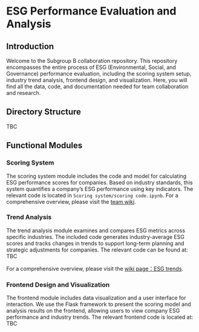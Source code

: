 # ESG Performance Evaluation and Analysis

## Introduction
Welcome to the Subgroup B collaboration repository. This repository encompasses the entire process of ESG (Environmental, Social, and Governance) performance evaluation, including the scoring system setup, industry trend analysis, frontend design, and visualization. Here, you will find all the data, code, and documentation needed for team collaboration and research.

## Directory Structure
TBC

## Functional Modules

### Scoring System
The scoring system module includes the code and model for calculating ESG performance scores for companies. Based on industry standards, this system quantifies a company’s ESG performance using key indicators. The relevant code is located in `Scoring system/scoring code.ipynb`.
For a comprehensive overview, please visit the [team wiki](https://github.com/ariahuang314/groupproject/wiki/5-Scoring-Model).

### Trend Analysis
The trend analysis module examines and compares ESG metrics across specific industries. The included code generates industry-average ESG scores and tracks changes in trends to support long-term planning and strategic adjustments for companies. The relevant code can be found at: TBC

For a comprehensive overview, please visit the [wiki page：ESG trends](https://github.com/ariahuang314/groupproject/wiki/ESG-trends).

### Frontend Design and Visualization
The frontend module includes data visualization and a user interface for interaction. We use the Flask framework to present the scoring model and analysis results on the frontend, allowing users to view company ESG performance and industry trends. The relevant frontend code is located at: TBC

